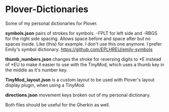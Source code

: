 # Plover-Dictionaries
Some of my personal dictionaries for Plover.

**symbols.json**  pairs of strokes for symbols. -FPLT for left side and -RBGS for the right side spacing. Allows space before and space after but no spaces inside. Like (this) for example. I don't use this one anymore. I prefer Emily's symbol dictionary.   <https://github.com/EPLHREU/emily-symbols>

**thumb_numbers.json**  changes the stroke for reversing digits to \*E instead of \*EU to make it easier to use with the TinyMod, which uses a thumb key in the middle as it's number key.

**TinyMod_layout.json**  is a custom layout to be used with Plover's layout display plugin, when using a TinyMod.

**directions.json**  movement keys broken out of my personal dictionary.

Both files should be useful for the Gherkin as well.
